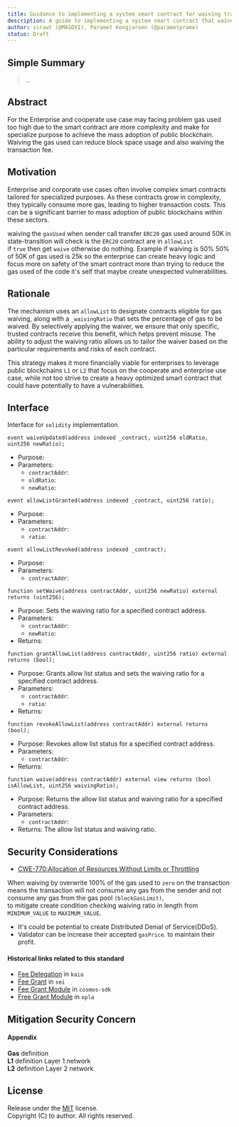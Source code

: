 ```yaml
---
title: Guidance to implementing a system smart contract for waiving transaction fee.
description: A guide to implementing a system smart contract that waives transaction fees, enhancing user experience in decentralized applications (DApps).
author: sirawt (@MASDXI), Paramet Kongjaroen (@parametprame)
status: Draft
---
```


## Simple Summary

> ...

## Abstract

For the Enterprise and cooperate use case may facing problem gas used too high due to the smart contract are more complexity and make for specialize purpose to achieve the mass adoption of public blockchain.  
Waiving the gas used can reduce block space usage and also waiving the transaction fee.

## Motivation

Enterprise and corporate use cases often involve complex smart contracts tailored for specialized purposes. As these contracts grow in complexity, they typically consume more gas, leading to higher transaction costs. This can be a significant barrier to mass adoption of public blockchains within these sectors.

waiving the `gasUsed` when sender call transfer `ERC20` gas used around 50K in state-transition will check is the `ERC20` contract are in `allowList`  
if `true` then get `waive` otherwise do nothing.
Example if waiving is 50%
50% of 50K of gas used is 25k so the enterprise can create heavy logic and focus more on safety of the smart contract more than trying to reduce the gas used of the code it's self that maybe create unexpected vulnerabilities.

## Rationale

The mechanism uses an `allowList` to designate contracts eligible for gas waiving, along with a `_waivingRatio` that sets the percentage of gas to be waived. By selectively applying the waiver, we ensure that only specific, trusted contracts receive this benefit, which helps prevent misuse. The ability to adjust the waiving ratio allows us to tailor the waiver based on the particular requirements and risks of each contract.

This strategy makes it more financially viable for enterprises to leverage public blockchains `L1` or `L2` that focus on the cooperate and enterprise use case, while not too strive to create a heavy optimized smart contract that could have potentially to have a vulnerabilities.

## Interface
Interface for `solidity` implementation
``` solidity
event waiveUpdated(address indexed _contract, uint256 oldRatio, uint256 newRatio);
```
- Purpose:  
- Parameters:  
  - `contractAddr`:
  - `oldRatio`:
  - `newRatio`:
  
``` solidity
event allowListGranted(address indexed _contract, uint256 ratio);
```
- Purpose:  
- Parameters:  
  - `contractAddr`:
  - `ratio`:
  
``` solidity
event allowListRevoked(address indexed _contract);
```
- Purpose: 
- Parameters:  
  - `contractAddr`:

``` solidity
function setWaive(address contractAddr, uint256 newRatio) external returns (uint256);
```
- Purpose: Sets the waiving ratio for a specified contract address.
- Parameters:  
  - `contractAddr`:
  - `newRatio`:
- Returns:  

``` solidity
function grantAllowList(address contractAddr, uint256 ratio) external returns (bool);
```
- Purpose: Grants allow list status and sets the waiving ratio for a specified contract address.
- Parameters:  
  - `contractAddr`:
  - `ratio`:
- Returns:  

``` solidity
function revokeAllowList(address contractAddr) external returns (bool);
```
- Purpose: Revokes allow list status for a specified contract address.
- Parameters:  
  - `contractAddr`:
- Returns:  

``` solidity
function waive(address contractAddr) external view returns (bool isAllowList, uint256 waivingRatio);
```
- Purpose: Returns the allow list status and waiving ratio for a specified contract address.
- Parameters:  
  - `contractAddr`:
- Returns: The allow list status and waiving ratio.

## Security Considerations

- [CWE-770:Allocation of Resources Without Limits or Throttling](https://cwe.mitre.org/data/definitions/770.html)

When waiving by overwrite 100% of the gas used to `zero` on the transaction means the transaction will not consume any gas from the sender and not consume any gas from the gas pool `(blockGasLimit)`,  
to mitigate create condition checking waiving ratio in length from `MINIMUM_VALUE` to `MAXIMUM_VALUE`.  
- It's could be potential to create Distributed Denial of Service(DDoS).  
- Validator can be increase their accepted `gasPrice`. to maintain their profit.  

#### Historical links related to this standard

- [Fee Delegation](https://docs.kaia.io/learn/transactions/fee-delegation/) in `kaia`
- [Fee Grant](https://www.docs.sei.io/dev-advanced-concepts/fee-grants) in `sei`
- [Fee Grant Module](https://tutorials.cosmos.network/tutorials/8-understand-sdk-modules/2-feegrant.html) in `cosmos-sdk`
- [Free Grant Module](https://docs.xpla.io/develop/develop/core-modules/fee-grant/) in `xpla`

## Mitigation Security Concern

#### Appendix

**Gas** definition  
**L1** definition Layer 1 network  
**L2** definition  Layer 2 network 

## License
Release under the [MIT](LINCENSE-MIT) license.   
Copyright (C) to author. All rights reserved.
